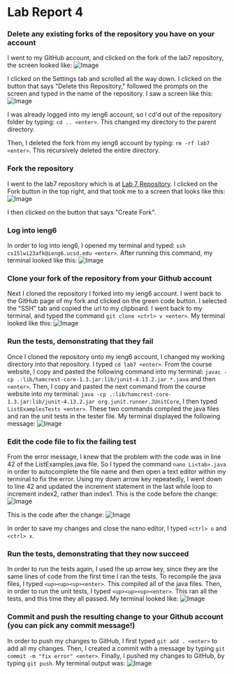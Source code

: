 # Lab Report 4

### Delete any existing forks of the repository you have on your account

I went to my GitHub account, and clicked on the fork of the lab7 repository, the screen looked like:
![Image](images/repohome.png)

I clicked on the Settings tab and scrolled all the way down. I clicked on the button that says "Delete this Repository," followed the prompts on the screen and typed in the name of the repository. I saw a screen like this:
![Image](images/repodelete.png)

I was already logged into my ieng6 account, so I cd'd out of the repository folder by typing:
`cd .. <enter>`.
This changed my directory to the parent directory.

Then, I deleted the fork from my ieng6 account by typing:
`rm -rf lab7 <enter>`.
This recursively deleted the entire directory.

### Fork the repository

I went to the lab7 repository which is at [Lab 7 Repository](https://github.com/ucsd-cse15l-w23/lab7). I clicked on the Fork button in the top right, and that took me to a screen that looks like this:
![Image](images/forkscreen.png)

I then clicked on the button that says "Create Fork". 

### Log into ieng6

In order to log into ieng6, I opened my terminal and typed: `ssh cs15lwi23afk@ieng6.ucsd.edu <enter>`. After running this command, my terminal looked like this:
![Image](images/sshsuccess.png)

### Clone your fork of the repository from your Github account

Next I cloned the repository I forked into my ieng6 account. I went back to the GitHub page of my fork and clicked on the green code button. I selected the "SSH" tab and copied the url to my clipboard. I went back to my terminal, and typed the command `git clone <ctrl> v <enter>`. My terminal looked like this:
![Image](images/clonesuccess.png)

### Run the tests, demonstrating that they fail

Once I cloned the repository onto my ieng6 account, I changed my working directory into that repository. I typed `cd lab7 <enter>`. From the course website, I copy and pasted the following command into my terminal: `javac -cp .:lib/hamcrest-core-1.3.jar:lib/junit-4.13.2.jar *.java` and then `<enter>`. Then, I copy and pasted the next command from the course website into my terminal: `java -cp .:lib/hamcrest-core-1.3.jar:lib/junit-4.13.2.jar org.junit.runner.JUnitCore`, I then typed `ListExamplesTests <enter>`. These two commands compiled the java files and ran the unit tests in the tester file. My terminal displayed the following message:
![Image](images/testerrors.png)

### Edit the code file to fix the failing test

From the error message, I knew that the problem with the code was in line 42 of the ListExamples.java file. So I typed the command `nano Li<tab>.java` in order to autocomplete the file name and then open a text editor within my terminal to fix the error. Using my down arrow key repeatedly, I went down to line 42 and updated the increment statement in the last while loop to increment index2, rather than index1. This is the code before the change:
![Image](images/beforecode.png)

This is the code after the change:
![Image](images/aftercode.png)

In order to save my changes and close the nano editor, I typed `<ctrl> o` and `<ctrl> x`. 

### Run the tests, demonstrating that they now succeed

In order to run the tests again, I used the up arrow key, since they are the same lines of code from the first time I ran the tests. To recompile the java files, I typed `<up><up><up><enter>`. This compiled all of the java files. Then, in order to run the unit tests, I typed `<up><up><up><enter>`. This ran all the tests, and this time they all passed. My terminal looked like:
![Image](images/testpassed.png)

### Commit and push the resulting change to your Github account (you can pick any commit message!)

In order to push my changes to GitHub, I first typed `git add . <enter>` to add all my changes.
Then, I created a commit with a message by typing `git commit -m "fix error" <enter>`.
Finally, I pushed my changes to GitHub, by typing `git push`. My terminal output was:
![Image](images/gitpush.png)
